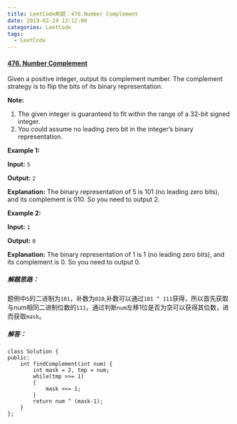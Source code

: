 ```yaml
---
title: LeetCode刷题：476.Number Complement
date: 2019-02-24 13:12:00
categories: LeetCode
tags:
  - LeetCode
---
```

#### [476\. Number Complement](https://leetcode-cn.com/problems/number-complement/)
Given a positive integer, output its complement number. The complement strategy is to flip the bits of its binary representation.

**Note:**
1.  The given integer is guaranteed to fit within the range of a 32-bit signed integer.
2.  You could assume no leading zero bit in the integer’s binary representation.

**Example 1:**

**Input:** `5`

**Output:** `2`

**Explanation:** The binary representation of 5 is 101 (no leading zero bits), and its complement is 010\. So you need to output 2.

**Example 2:**

**Input:** `1`

**Output:** `0`

**Explanation:** The binary representation of 1 is 1 (no leading zero bits), and its complement is 0\. So you need to output 0.
##### 解题思路：
题例中`5`的二进制为`101`，补数为`010`,补数可以通过`101 ^ 111`获得，所以首先获取与num相同二进制位数的`111`，通过判断`num`左移1位是否为空可以获得其位数，进而获取`mask`。
##### 解答：
```
class Solution {
public:
    int findComplement(int num) {
        int mask = 2, tmp = num;
        while(tmp >>= 1)
        {
            mask <<= 1;  
        }
        return num ^ (mask-1);
    }
};
```